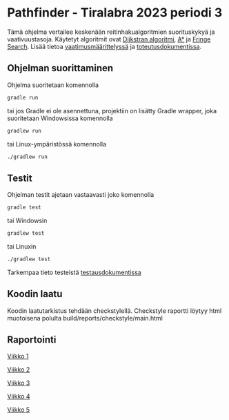 # Pathfinder - Tiralabra 2023 periodi 3

Tämä ohjelma vertailee keskenään reitinhakualgoritmien suorituskykyä ja vaativuustasoja. Käytetyt algoritmit ovat [Dijkstran algoritmi](https://en.wikipedia.org/wiki/Dijkstra%27s_algorithm), [A*](https://en.wikipedia.org/wiki/A*_search_algorithm) ja [Fringe Search](https://en.wikipedia.org/wiki/Fringe_search). Lisää tietoa [vaatimusmäärittelyssä](https://github.com/Vilppula/Pathfinder/blob/master/documents/Vaatimusmaarittely.md) ja [toteutusdokumentissa](https://github.com/Vilppula/Pathfinder/blob/master/documents/Toteutusdokumentti.md).

## Ohjelman suorittaminen  

Ohjelma suoritetaan komennolla
```bash
gradle run
```
tai jos Gradle ei ole asennettuna, projektiin on lisätty Gradle wrapper, joka suoritetaan Windowsissa komennolla
```bash
gradlew run
```
tai Linux-ympäristössä komennolla
```bash
./gradlew run
```
## Testit
Ohjelman testit ajetaan vastaavasti joko komennolla
```bash
gradle test
```
tai Windowsin
```bash
gradlew test
```
tai Linuxin
```bash
./gradlew test
```
Tarkempaa tieto testeistä [testausdokumentissa](https://github.com/Vilppula/Pathfinder/blob/master/documents/Testausdokumentti.md)  

## Koodin laatu
Koodin laatutarkistus tehdään checkstylellä. Checkstyle raportti löytyy html muotoisena polulta build/reports/checkstyle/main.html

## Raportointi
[Viikko 1](https://github.com/Vilppula/Pathfinder/blob/master/documents/Viikkoraportti%201.md) 

[Viikko 2](https://github.com/Vilppula/Pathfinder/blob/master/documents/Viikkoraportti%202.md)  

[Viikko 3](https://github.com/Vilppula/Pathfinder/blob/master/documents/Viikkoraportti%203.md)  

[Viikko 4](https://github.com/Vilppula/Pathfinder/blob/master/documents/Viikkoraportti%204.md)  

[Viikko 5](https://github.com/Vilppula/Pathfinder/blob/master/documents/Viikkoraportti%205.md)
